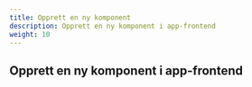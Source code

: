 ```yaml
---
title: Opprett en ny komponent
description: Opprett en ny komponent i app-frontend 
weight: 10
---
```


## Opprett en ny komponent i app-frontend